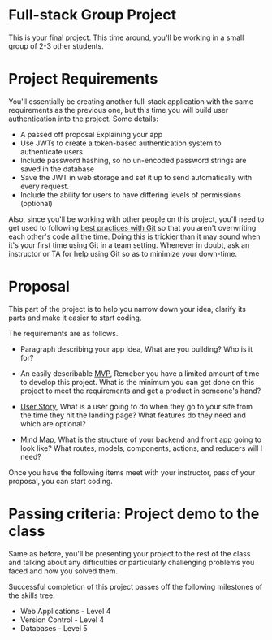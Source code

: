 Full-stack Group Project
========================

This is your final project. This time around, you'll be working in a small group of 2-3 other students.

# Project Requirements
You'll essentially be creating another full-stack application with the same requirements as the previous one, but this time you will build user authentication into the project. Some details:

* A passed off proposal Explaining your app
* Use JWTs to create a token-based authentication system to authenticate users
* Include password hashing, so no un-encoded password strings are saved in the database
* Save the JWT in web storage and set it up to send automatically with every request.
* Include the ability for users to have differing levels of permissions (optional)

Also, since you'll be working with other people on this project, you'll need to get used to following [best practices with Git](https://coursework.vschool.io/git-commands-and-workflows-cheat-sheet/) so that you aren't overwriting each other's code all the time. Doing this is trickier than it may sound when it's your first time using Git in a team setting. Whenever in doubt, ask an instructor or TA for help using Git so as to minimize your down-time.

# Proposal
This part of the project is to help you narrow down your idea, clarify its parts and make it easier to start coding.

The requirements are as follows.

* Paragraph describing your app idea, What are you building? Who is it for?

* An easily describable [MVP](https://en.wikipedia.org/wiki/Minimum_viable_product), Remeber you have a limited amount of time to develop this project. What is the minimum you can get done on this project to meet the requirements and get a product in someone's hand?

* [User Story](https://www.mountaingoatsoftware.com/agile/user-stories), What is a user going to do when they go to your site from the time they hit the landing page? What features do they need and which are optional?

* [Mind Map](https://www.mindmup.com/), What is the structure of your backend and front app going to look like? What routes, models, components, actions, and reducers will I need?

Once you have the following items meet with your instructor, pass of your proposal, you can start coding.

# Passing criteria: Project demo to the class
Same as before, you'll be presenting your project to the rest of the class and talking about any difficulties or particularly challenging problems you faced and how you solved them.

Successful completion of this project passes off the following milestones of the skills tree:

* Web Applications - Level 4
* Version Control - Level 4
* Databases - Level 5
